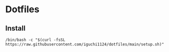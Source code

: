 # Dotfiles

## Install

```
/bin/bash -c "$(curl -fsSL https://raw.githubusercontent.com/iguchi1124/dotfiles/main/setup.sh)"
```
